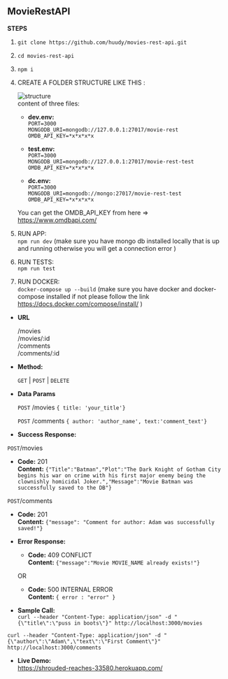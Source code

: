 ## **MovieRestAPI**

**STEPS**

1. `git clone https://github.com/huudy/movies-rest-api.git`
2. `cd movies-rest-api`
3. `npm i`

4. CREATE A FOLDER STRUCTURE LIKE THIS :<br />
   
   ![structure](https://user-images.githubusercontent.com/15052640/67496579-e4696200-f67c-11e9-8a4c-c4aba48bfb0c.png)<br />
   content of three files:
   - **dev.env:**<br />
  `PORT=3000`<br />
  `MONGODB_URI=mongodb://127.0.0.1:27017/movie-rest`<br />
  `OMDB_API_KEY=*x*x*x*x`<br />

   - **test.env:**<br />
   `PORT=3000`<br />
   `MONGODB_URI=mongodb://127.0.0.1:27017/movie-rest-test`<br />
   `OMDB_API_KEY=*x*x*x*x`<br />


   - **dc.env:**<br />
   `PORT=3000`<br />
   `MONGODB_URI=mongodb://mongo:27017/movie-rest-test`<br />
   `OMDB_API_KEY=*x*x*x*x`<br />
   
   You can get the OMDB_API_KEY from here => https://www.omdbapi.com/
   
5. RUN APP:<br />
   `npm run dev` (make sure you have mongo db installed locally that is up and running otherwise you will get a connection error )

6. RUN TESTS:<br />
   `npm run test`

7. RUN DOCKER:<br />
   `docker-compose up --build` (make sure you have docker and docker-compose installed if not please follow the link https://docs.docker.com/compose/install/ )

- **URL**<br />

  /movies<br />
  /movies/:id<br />
  /comments<br />
  /comments/:id<br />

- **Method:**

  `GET` | `POST` | `DELETE`

* **Data Params**

   `POST`
   /movies
  `{ title: 'your_title'}`
  
  `POST`
  /comments
  `{ author: 'author_name', text:'comment_text'}`

* **Success Response:**

`POST`/movies
  - **Code:** 201 <br />
    **Content:** `{"Title":"Batman","Plot":"The Dark Knight of Gotham City begins his war on crime with his first major enemy being the clownishly homicidal Joker.","Message":"Movie Batman was successfully saved to the DB"}`
 
 `POST`/comments
  - **Code:** 201 <br />
    **Content:** `{"message": "Comment for author: Adam was successfully saved!"}`

* **Error Response:**

  - **Code:** 409 CONFLICT <br />
    **Content:** `{"message":"Movie MOVIE_NAME already exists!"}`

  OR

  - **Code:** 500 INTERNAL ERROR <br />
    **Content:** `{ error : "error" }`

* **Sample Call:**<br />
`curl --header "Content-Type: application/json" -d "{\"title\":\"puss in boots\"}" http://localhost:3000/movies`<br />

`curl --header "Content-Type: application/json" -d "{\"author\":\"Adam\",\"text\":\"First Comment\"}" http://localhost:3000/comments`

* **Live Demo:**<br />
 https://shrouded-reaches-33580.herokuapp.com/
